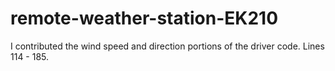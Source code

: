 # remote-weather-station-EK210
I contributed the wind speed and direction portions of the driver code. Lines 114 - 185.
